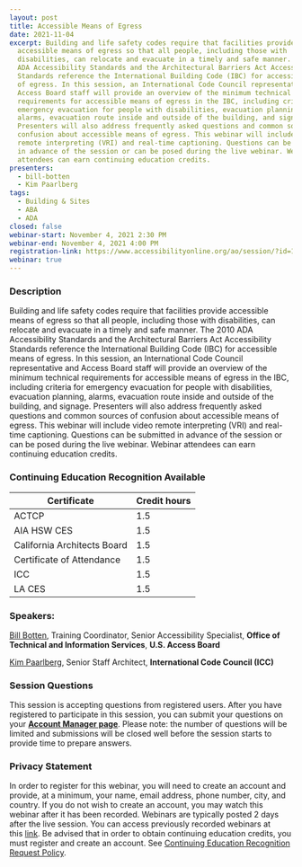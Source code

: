 ```yaml
---
layout: post
title: Accessible Means of Egress
date: 2021-11-04
excerpt: Building and life safety codes require that facilities provide
  accessible means of egress so that all people, including those with
  disabilities, can relocate and evacuate in a timely and safe manner. The 2010
  ADA Accessibility Standards and the Architectural Barriers Act Accessibility
  Standards reference the International Building Code (IBC) for accessible means
  of egress. In this session, an International Code Council representative and
  Access Board staff will provide an overview of the minimum technical
  requirements for accessible means of egress in the IBC, including criteria for
  emergency evacuation for people with disabilities, evacuation planning,
  alarms, evacuation route inside and outside of the building, and signage.
  Presenters will also address frequently asked questions and common sources of
  confusion about accessible means of egress. This webinar will include video
  remote interpreting (VRI) and real-time captioning. Questions can be submitted
  in advance of the session or can be posed during the live webinar. Webinar
  attendees can earn continuing education credits.
presenters:
  - bill-botten
  - Kim Paarlberg
tags:
  - Building & Sites
  - ABA
  - ADA
closed: false
webinar-start: November 4, 2021 2:30 PM
webinar-end: November 4, 2021 4:00 PM
registration-link: https://www.accessibilityonline.org/ao/session/?id=110974
webinar: true
---
```

### Description

Building and life safety codes require that facilities provide accessible means of egress so that all people, including those with disabilities, can relocate and evacuate in a timely and safe manner. The 2010 ADA Accessibility Standards and the Architectural Barriers Act Accessibility Standards reference the International Building Code (IBC) for accessible means of egress. In this session, an International Code Council representative and Access Board staff will provide an overview of the minimum technical requirements for accessible means of egress in the IBC, including criteria for emergency evacuation for people with disabilities, evacuation planning, alarms, evacuation route inside and outside of the building, and signage. Presenters will also address frequently asked questions and common sources of confusion about accessible means of egress. This webinar will include video remote interpreting (VRI) and real-time captioning. Questions can be submitted in advance of the session or can be posed during the live webinar. Webinar attendees can earn continuing education credits.

### Continuing Education Recognition Available

| **Certificate**             | **Credit hours** |
| --------------------------- | ---------------- |
| ACTCP                       | 1.5              |
| AIA HSW CES                 | 1.5              |
| California Architects Board | 1.5              |
| Certificate of Attendance   | 1.5              |
| ICC                         | 1.5              |
| LA CES                      | 1.5              |

### Speakers:

[Bill Botten](https://www.accessibilityonline.org/ao/speakers/10008/?ret=speakers), Training Coordinator, Senior Accessibility Specialist, **Office of Technical and Information Services**, **U.S. Access Board**

[Kim Paarlberg](https://www.accessibilityonline.org/speakers/speaker.aspx?id=10217), Senior Staff Architect, **International Code Council (ICC)**

### Session Questions

This session is accepting questions from registered users. After you have registered to participate in this session, you can submit your questions on your **[Account Manager page](https://www.accessibilityonline.org/ao/accountManager)**. Please note: the number of questions will be limited and submissions will be closed well before the session starts to provide time to prepare answers.

### Privacy Statement

In order to register for this webinar, you will need to create an account and provide, at a minimum, your name, email address, phone number, city, and country. If you do not wish to create an account, you may watch this webinar after it has been recorded. Webinars are typically posted 2 days after the live session. You can access previously recorded webinars at this [link](https://www.accessibilityonline.org/ao/archives/). Be advised that in order to obtain continuing education credits, you must register and create an account. See [Continuing Education Recognition Request Policy](https://www.accessibilityonline.org/continuing-education/CEUDetails.aspx).
